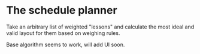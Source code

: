 # The schedule planner

Take an arbitrary list of weighted "lessons" and calculate the most ideal and valid layout for them based on weighing rules.

Base algorithm seems to work, will add UI soon.